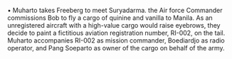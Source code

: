 • Muharto takes Freeberg to meet  Suryadarma. the Air force Commander commissions Bob to fly a cargo of quinine and vanilla to Manila. As an unregistered aircraft with a high-value cargo would raise eyebrows, they decide to paint a fictitious aviation registration number, RI-002, on the tail. Muharto accompanies RI-002 as mission commander, Boediardjo as radio operator, and Pang Soeparto as owner of the cargo on behalf of the army.